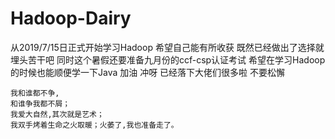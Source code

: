   # Hadoop-Dairy
  从2019/7/15日正式开始学习Hadoop
  希望自己能有所收获
  既然已经做出了选择就埋头苦干吧
  同时这个暑假还要准备九月份的ccf-csp认证考试
  希望在学习Hadoop的时候也能顺便学一下Java
  加油 冲呀 已经落下大佬们很多啦 不要松懈 
    
    我和谁都不争,
    和谁争我都不屑；
    我爱大自然,其次就是艺术；
    我双手烤着生命之火取暖；火萎了,我也准备走了。

